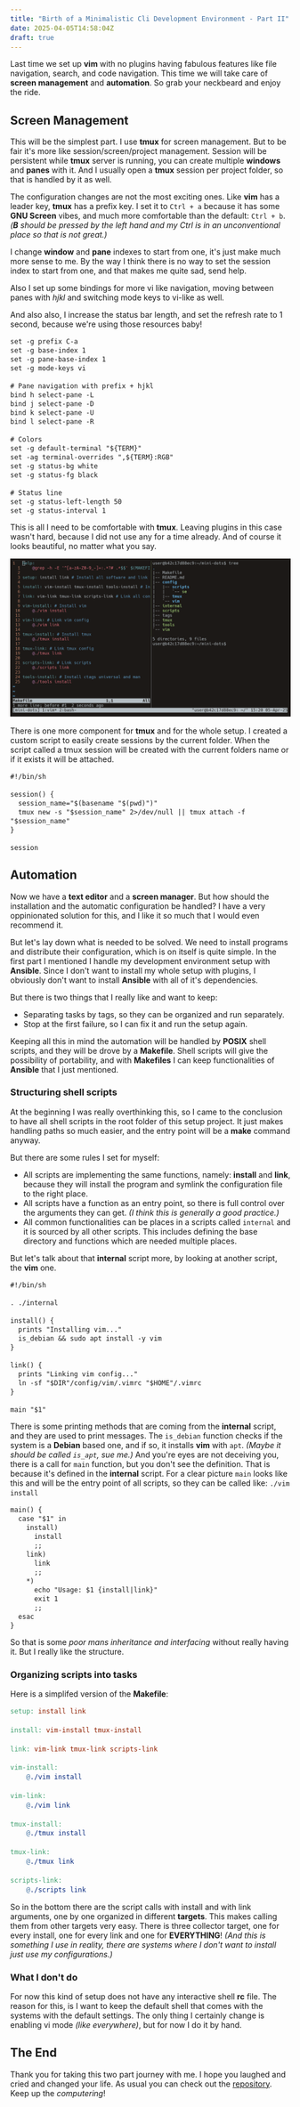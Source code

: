```yaml
---
title: "Birth of a Minimalistic Cli Development Environment - Part II"
date: 2025-04-05T14:58:04Z
draft: true
---
```


Last time we set up **vim** with no plugins having fabulous features like file navigation, search, and code navigation. This time we will take care of **screen management** and **automation**. So grab your neckbeard and enjoy the ride.

<!--more-->

## Screen Management

This will be the simplest part. I use **tmux** for screen management. But to be fair it's more like session/screen/project management. Session will be persistent while **tmux** server is running, you can create multiple **windows** and **panes** with it. And I usually open a **tmux** session per project folder, so that is handled by it as well.

The configuration changes are not the most exciting ones. Like **vim** has a leader key, **tmux** has a prefix key. I set it to `Ctrl + a` because it has some **GNU Screen** vibes, and much more comfortable than the default: `Ctrl + b`. _(**B** should be pressed by the left hand and my Ctrl is in an unconventional place so that is not great.)_

I change **window** and **pane** indexes to start from one, it's just make much more sense to me. By the way I think there is no way to set the session index to start from one, and that makes me quite sad, send help.

Also I set up some bindings for more vi like navigation, moving between panes with _hjkl_ and switching mode keys to vi-like as well.

And also also, I increase the status bar length, and set the refresh rate to 1 second, because we're using those resources baby!

```shell
set -g prefix C-a
set -g base-index 1
set -g pane-base-index 1
set -g mode-keys vi

# Pane navigation with prefix + hjkl
bind h select-pane -L
bind j select-pane -D
bind k select-pane -U
bind l select-pane -R

# Colors
set -g default-terminal "${TERM}"
set -ag terminal-overrides ",${TERM}:RGB"
set -g status-bg white
set -g status-fg black

# Status line
set -g status-left-length 50
set -g status-interval 1
```

This is all I need to be comfortable with **tmux**. Leaving plugins in this case wasn't hard, because I did not use any for a time already. And of course it looks beautiful, no matter what you say.

![tmux](tmux.png)

There is one more component for **tmux** and for the whole setup. I created a custom script to easily create sessions by the current folder. When the script called a tmux session will be created with the current folders name or if it exists it will be attached.

```
#!/bin/sh

session() {
  session_name="$(basename "$(pwd)")"
  tmux new -s "$session_name" 2>/dev/null || tmux attach -f "$session_name"
}

session
```

## Automation

Now we have a **text editor** and a **screen manager**. But how should the installation and the automatic configuration be handled? I have a very oppinionated solution for this, and I like it so much that I would even recommend it.

But let's lay down what is needed to be solved. We need to install programs and distribute their configuration, which is on itself is quite simple. In the first part I mentioned I handle my development environment setup with **Ansible**. Since I don't want to install my whole setup with plugins, I obviously don't want to install **Ansible** with all of it's dependencies.

But there is two things that I really like and want to keep:

- Separating tasks by tags, so they can be organized and run separately.
- Stop at the first failure, so I can fix it and run the setup again.

Keeping all this in mind the automation will be handled by **POSIX** shell scripts, and they will be drove by a **Makefile**. Shell scripts will give the possibility of portability, and with **Makefiles** I can keep functionalities of **Ansible** that I just mentioned.

### Structuring shell scripts

At the beginning I was really overthinking this, so I came to the conclusion to have all shell scripts in the root folder of this setup project. It just makes handling paths so much easier, and the entry point will be a **make** command anyway.

But there are some rules I set for myself:

- All scripts are implementing the same functions, namely: **install** and **link**, because they will install the program and symlink the configuration file to the right place.
- All scripts have a function as an entry point, so there is full control over the arguments they can get. _(I think this is generally a good practice.)_
- All common functionalities can be places in a scripts called `internal` and it is sourced by all other scripts. This includes defining the base directory and functions which are needed multiple places.

But let's talk about that **internal** script more, by looking at another script, the **vim** one.

```shell
#!/bin/sh

. ./internal

install() {
  prints "Installing vim..."
  is_debian && sudo apt install -y vim
}

link() {
  prints "Linking vim config..."
  ln -sf "$DIR"/config/vim/.vimrc "$HOME"/.vimrc
}

main "$1"
```

There is some printing methods that are coming from the **internal** script, and they are used to print messages. The `is_debian` function checks if the system is a **Debian** based one, and if so, it installs **vim** with `apt`. _(Maybe it should be called `is_apt`, sue me.)_
And you're eyes are not deceiving you, there is a call for `main` function, but you don't see the definition. That is because it's defined in the **internal** script. For a clear picture `main` looks like this and will be the entry point of all scripts, so they can be called like: `./vim install`

```shell
main() {
  case "$1" in
    install)
      install
      ;;
    link)
      link
      ;;
    *)
      echo "Usage: $1 {install|link}"
      exit 1
      ;;
  esac
}
```

So that is some _poor mans inheritance and interfacing_ without really having it. But I really like the structure.

### Organizing scripts into tasks

Here is a simplifed version of the **Makefile**:

```makefile
setup: install link

install: vim-install tmux-install

link: vim-link tmux-link scripts-link

vim-install:
    @./vim install

vim-link:
    @./vim link

tmux-install:
    @./tmux install

tmux-link:
    @./tmux link

scripts-link:
    @./scripts link
```

So in the bottom there are the script calls with install and with link arguments, one by one organized in different **targets**. This makes calling them from other targets very easy. There is three collector target, one for every install, one for every link and one for **EVERYTHING**! _(And this is something I use in reality, there are systems where I don't want to install just use my configurations.)_

### What I don't do

For now this kind of setup does not have any interactive shell **rc** file. The reason for this, is I want to keep the default shell that comes with the systems with the default settings. The only thing I certainly change is enabling vi mode _(like everywhere)_, but for now I do it by hand.

## The End

Thank you for taking this two part journey with me. I hope you laughed and cried and changed your life. As usual you can check out the [repository](https://github.com/hrvthzslt/mini-dots). Keep up the _computering_!
